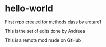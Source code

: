# hello-world
First repo created for methods class by arotare1

This is the set of edits done by Andreea


This is a remote mod made on GitHub
